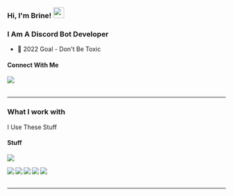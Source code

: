 ### Hi, I'm Brine! <img src="https://media.giphy.com/media/hvRJCLFzcasrR4ia7z/giphy.gif" width="25px">

<h3>I Am A <span>Discord Bot</span> Developer</h3>

- 🎯 2022 Goal - Don't Be Toxic

#### Connect With Me

<a href="https://discord.brine-codes.repl.co/discord"><img align="left" src="https://cdn.discordapp.com/emojis/921371625788698654.png?size=96" /></a>

<br/><br/>

---

### What I work with

<p>I Use These Stuff</p>

<h4>Stuff</h4>
<p>
  <img src="https://github-readme-stats.vercel.app/api/top-langs/?username=BrinePlayz&theme=github_dark&layout=compact&hide=jupyter%20notebook,matlab" />
</p>
<p>
  <img align="left" src="https://img.shields.io/badge/JavaScript-1c1c1c?&style=flat-square&logo=JavaScript" />
  <img align="left" src="https://img.shields.io/badge/Ejs-1c1c1chttps://img.shields.io/badge/Ejs-orange?&style=flat-square" />
  <img align="left" src="https://img.shields.io/badge/Html-1c1c1c?&style=flat-square&logo=Html" />
  <img align="left" src="https://img.shields.io/badge/Express-1c1c1c?&style=flat-square" />
  <img align="left" src="https://img.shields.io/badge/Discord.js-1c1c1c?&style=flat-square" />
</p>
  
<br/><br/>

---
